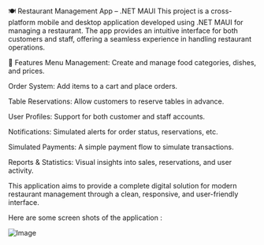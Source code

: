 🍽️ Restaurant Management App – .NET MAUI
This project is a cross-platform mobile and desktop application developed using .NET MAUI for managing a restaurant. The app provides an intuitive interface for both customers and staff, offering a seamless experience in handling restaurant operations.

🚀 Features
Menu Management: Create and manage food categories, dishes, and prices.

Order System: Add items to a cart and place orders.

Table Reservations: Allow customers to reserve tables in advance.

User Profiles: Support for both customer and staff accounts.

Notifications: Simulated alerts for order status, reservations, etc.

Simulated Payments: A simple payment flow to simulate transactions.

Reports & Statistics: Visual insights into sales, reservations, and user activity.

This application aims to provide a complete digital solution for modern restaurant management through a clean, responsive, and user-friendly interface.

Here are some screen shots of the application : 

![Image](https://github.com/user-attachments/assets/2c7be126-f76a-4ce1-bde1-7d299aa62867)

